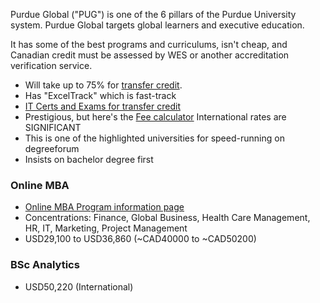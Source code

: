 Purdue Global ("PUG") is one of the 6 pillars of the Purdue University system. Purdue Global targets global learners and executive education.

It has some of the best programs and curriculums, isn't cheap, and Canadian credit must be assessed by WES or another accreditation verification service.

- Will take up to 75% for [transfer credit](https://www.purdueglobal.edu/transfer-students/).
- Has "ExcelTrack" which is fast-track
- [IT Certs and Exams for transfer credit](https://www.purdueglobal.edu/transfer-students/it-certification-exams/) 
- Prestigious, but here's the [Fee calculator](https://www.purdueglobal.edu/tuition-financial-aid/undergraduate-graduate-tuition-and-fees/) International rates are SIGNIFICANT
- This is one of the highlighted universities for speed-running on degreeforum
- Insists on bachelor degree first

### Online MBA
- [Online MBA Program information page](https://www.purdueglobal.edu/degree-programs/business/online-mba-master-business-administration/)
- Concentrations: Finance, Global Business, Health Care Management, HR, IT, Marketing, Project Management
- USD29,100 to USD36,860 (~CAD40000 to ~CAD50200)

### BSc Analytics
- USD50,220 (International)